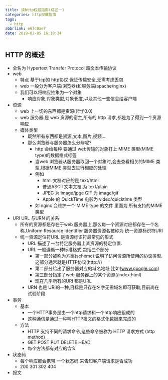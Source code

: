```yaml
---
title: 读http权威指南(综述一)
categories: http权威指南
tags:
  - http
abbrlink: e67c0ae7
date: 2019-02-05 16:10:34
---
```

## HTTP 的概述
  - 全名为 Hypertext Transfer Protocol 超文本传输协议
  - web
    - 特点 基于tcp的 http协议 保证传输安全,无需考虑丢包
    - web 一般分为客户端(浏览器)和服务端(apache/nginx)
    - 我们可以将响应抽象为一个对象
      - 响应对象,对象类型,对象长度,以及其他一些信息给客户端
  - 资源
    - web 上一切的东西都是资源(哲学0.0)
    - web 服务器 是 web 资源的宿主,所有的 http 请求,都是为了得到一个资源响应
    - 媒体类型
      - 既然所有东西都是资源,文本,图片,视频...
      - 那么浏览器与服务器怎么分辨呢?
        - http 会给每种 要通过 web传输的对象打上 MIME 类型(MIME type)的数据格式标签
        - 当web 浏览器从服务器取回一个对象时,会去查看相关的MIME 类型,根据MIME 类型去进行相应的处理
        - 例如
          - html 文档对应的是 text/html
          - 普通ASCII 文本文档 为 text/plain
          - JPEG 为 image/jpge  GIF 为 image/gif
          - Apple 的 QuickTime 电影为 video/quicktime 类型
        - 如 nginx 会维护一个 MIME type 的文件 里面为 所有支持的MIME 类型
  - URI URL 与URN 的关系
    - 所有的资源都是存在于web 服务器上,那么每一个资源对应都存在一个名称,Uniform Resource Identifier  服务器资源名被称为 统一资源标识符URI
    - 统一资源定位符URL 是资源标识符最常见的形式
      - URL 描述了一台特定服务器上某资源的特定位置.
      - URL 一般遵循一种标准格式,包括三个部分
        - 第一部分被称为方案(scheme) 说明了访问资源所使用的协议类型.这部分通常就是HTTP协议(http://)
        - 第二部分给出了服务器对应的域名地址 比如(www.google.com)
        - 第三部分指定了web 服务器上的某个资源(/index.html)
        - 现在几乎所有的URI 都是URL
      - URN 也是 URI的一种,目标是只存在名字无需域名即可获取,目前尚在试验阶段
  - 事务
    - 基本
      - 一个HTTP事务是由一个http请求和一个http响应组成的
      - 这种通信是通过一种叫HTTP报文的格式化数据来完成的
    - 方法
      - HTTP 支持不同的请求命令,这些命令被称为 HTTP 请求方式 (http method)
      - GET POST PUT DELETE HEAD
      - 每个方法都有对应的含义
  - 状态码
    - 每个响应都会携带 一个状态码 来告知客户端请求是否成功
    - 200 301 302 404
- 报文